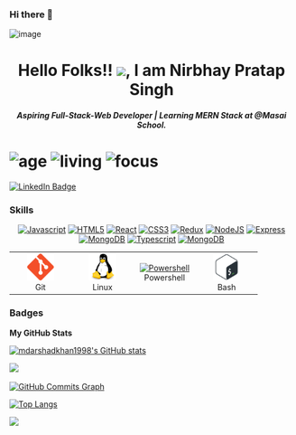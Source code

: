 ### Hi there 👋

<!--
**NirbhayPratapSingh/NirbhayPratapSingh** is a ✨ _special_ ✨ repository because its `README.md` (this file) appears on your GitHub profile.

Here are some ideas to get you started:

- 🔭 I’m currently working on ...
- 🌱 I’m currently learning ...
- 👯 I’m looking to collaborate on ...
- 🤔 I’m looking for help with ...
- 💬 Ask me about ...
- 📫 How to reach me: ...
- 😄 Pronouns: ...
- ⚡ Fun fact: ...
-->
![image](https://raw.githubusercontent.com/lionelsamrat10/lionelsamrat10/main/header_.png)

<h1 align="center">Hello Folks!! <img src="https://raw.githubusercontent.com/MartinHeinz/MartinHeinz/master/wave.gif" width="30px">, I am Nirbhay Pratap Singh</h1>
<h5 align="center">Aspiring Full-Stack-Web Developer | Learning MERN Stack at @Masai School.</h5>


![age](https://img.shields.io/badge/age-23-blue)
![living](https://img.shields.io/badge/living-Pune,Maharashtra-maroon)
![focus](https://img.shields.io/badge/focus-SoftwareDevelopment-teal)
=============================
[![LinkedIn Badge](https://img.shields.io/badge/LinkedIn--informational?style=flat&logo=linkedin&logoColor=lightblue&color=crimson)](https://www.linkedin.com/in/nirbhay-pratap-singh-689580192/)
<!-- [![Youtube Badge](https://img.shields.io/badge/Email--informational?style=flat&logo=gmail&logoColor=fw0000&color=ff0000)](mailto:mdarshadkhan1998@gmail.com)
[![Instagram Badge](https://img.shields.io/badge/Instagram--informational?style=flat&logo=instagram&logoColor=fd13b3&color=orange)](https://www.instagram.com/_mad___boxer_/)
[![Medium Badge](https://img.shields.io/badge/Medium--informational?style=flat&logo=medium&logoColor=white&color=yellow)](https://medium.com/@mdarshadkhan1998)
[![Facebook Badge](https://img.shields.io/badge/Facebook--informational?style=flat&logo=facebook&logoColor=0e8ef1&color=green)](https://www.facebook.com/people/Arshad-Khan/100004164048208/)
[![GitHub Badge](https://img.shields.io/badge/GitHub--informational?style=flat&logo=github&logoColor=white&color=blue)](https://github.com/mdarshadkhan1998)
[![Telegram Badge](https://img.shields.io/badge/Telegram--informational?style=flat&logo=Telegram&logoColor=white&color=slateblue)](https://t.me/mdarshadkhan)
[![Youtube Badge](https://img.shields.io/badge/Youtube--informational?style=flat&logo=youtube&logoColor=ff0000&color=darkslateblue)](https://www.youtube.com/channel/UCGK-satop1PZ9njUOYCzHJw) -->

### Skills

<p align="center">  
<a href="https://developer.mozilla.org/en-US/docs/Web/JavaScript" target="_blank" rel="noreferrer"><img src="https://raw.githubusercontent.com/danielcranney/readme-generator/main/public/icons/skills/javascript-colored.svg" width="36" height="36" alt="Javascript" /></a>
<a href="https://developer.mozilla.org/en-US/docs/Glossary/HTML5" target="_blank" rel="noreferrer"><img src="https://raw.githubusercontent.com/danielcranney/readme-generator/main/public/icons/skills/html5-colored.svg" width="36" height="36" alt="HTML5" /></a>
<a href="https://reactjs.org/" target="_blank" rel="noreferrer"><img src="https://raw.githubusercontent.com/danielcranney/readme-generator/main/public/icons/skills/react-colored.svg" width="36" height="36" alt="React" /></a>
<a href="https://www.w3.org/TR/CSS/#css" target="_blank" rel="noreferrer"><img src="https://raw.githubusercontent.com/danielcranney/readme-generator/main/public/icons/skills/css3-colored.svg" width="36" height="36" alt="CSS3" /></a>
<a href="https://redux.js.org/" target="_blank" rel="noreferrer"><img src="https://raw.githubusercontent.com/danielcranney/readme-generator/main/public/icons/skills/redux-colored.svg" width="36" height="36" alt="Redux" /></a>
<a href="https://nodejs.org/en/" target="_blank" rel="noreferrer"><img src="https://raw.githubusercontent.com/danielcranney/readme-generator/main/public/icons/skills/nodejs-colored.svg" width="36" height="36" alt="NodeJS" /></a>
<a href="https://expressjs.com/" target="_blank" rel="noreferrer"><img src="https://raw.githubusercontent.com/danielcranney/readme-generator/main/public/icons/skills/express-colored-dark.svg" width="36" height="36" alt="Express" /></a>
<a href="https://www.mongodb.com/" target="_blank" rel="noreferrer"><img src="https://raw.githubusercontent.com/danielcranney/readme-generator/main/public/icons/skills/mongodb-colored.svg" width="36" height="36" alt="MongoDB" /></a>
<a href="https://www.typescriptlang.org/" target="_blank" rel="noreferrer"><img src="https://raw.githubusercontent.com/danielcranney/readme-generator/main/public/icons/skills/typescript-colored.svg" width="36" height="36" alt="Typescript" /></a>
<a href="https://getbootstrap.com/" target="_blank" rel="noreferrer"><img src="https://raw.githubusercontent.com/danielcranney/readme-generator/main/public/icons/skills/bootstrap-colored.svg" width="36" height="36" alt="MongoDB" /></a>  
</p>


  <table align="center">
  <tr>
<!--     <td align="center" width="96">
      <a href="https://en.wikipedia.org/wiki/C_(programming_language)">
        <img src="https://raw.githubusercontent.com/devicons/devicon/master/icons/c/c-original.svg" width="48" height="48" alt="c" />
      </a>
      <br>C
    </td>
    <td align="center" width="96">
      <a href="https://en.wikipedia.org/wiki/C%2B%2B">
        <img src="https://raw.githubusercontent.com/github/explore/80688e429a7d4ef2fca1e82350fe8e3517d3494d/topics/mongodb/mongodb.png" width="48" height="48" alt="MongoDB" />
      </a>
      <br>MongoDB
    </td>
    <td align="center" width="96">
      <a href="https://www.javascript.com/">
        <img src="https://raw.githubusercontent.com/devicons/devicon/master/icons/javascript/javascript-original.svg" width="48" height="48" alt="JavaScript" />
      </a>
      <br>JavaScript
    </td>
    <td align="center" width="96">
      <a href="https://www.oracle.org/">
        <img src="https://raw.githubusercontent.com/devicons/devicon/master/icons/java/java-original.svg" width="48" height="48" alt="Java" />
      </a>
      <br>Java
    </td>
    <td align="center" width="96">
      <a href="https://www.python.org/">
        <img src="https://cdn4.iconfinder.com/data/icons/logos-3/600/React.js_logo-512.png" width="48" height="48" alt="Python" />
      </a>
      <br>React
    </td> -->
    </td>
    <td align="center" width="96">
      <a href="https://git-scm.com/" >
        <img src="https://raw.githubusercontent.com/devicons/devicon/master/icons/git/git-original.svg" width="48" height="48" alt="git" />
      </a>
      <br>Git
    </td>
<!--     <td align="center" width="96">
      <a href="https://azure.microsoft.com/" >
        <img src="https://www.vectorlogo.zone/logos/microsoft_azure/microsoft_azure-icon.svg" width="48" height="48" alt="Azure" />
      </a>
      <br>Azure
    </td>
    <td align="center" width="96">
      <a href="https://www.docker.com/" >
        <img src="https://www.kevinleonards.me/upload/express.png" width="48" height="48" alt="Docker" />
      </a>
      <br>ExpressJs
    </td>
  </tr>
  <tr>
    <td align="center" width="96"> 
      <a href="https://developer.mozilla.org/en-US/docs/Glossary/HTML5" >
        <img src="https://raw.githubusercontent.com/devicons/devicon/master/icons/html5/html5-original-wordmark.svg" width="48" height="48" alt="html" />
      </a>
      <br>HTML5
    </td>
    <td align="center" width="96">
      <a href="https://ubuntu.com/" >
        <img src="https://raw.githubusercontent.com/github/explore/80688e429a7d4ef2fca1e82350fe8e3517d3494d/topics/bootstrap/bootstrap.png" width="48" height="48" alt="ubuntu" />
      </a>
      <br>Bootstrap
    </td>
    <td align="center"  width="96">
      <a href="https://developer.mozilla.org/en-US/docs/Web/CSS">
        <img src="https://raw.githubusercontent.com/devicons/devicon/master/icons/css3/css3-original-wordmark.svg" width="48" height="48" alt="css" />
      </a>
      <br>CSS
    </td> -->
    <td align="center"  width="96">
      <a href="https://www.linux.org/">
        <img src="https://raw.githubusercontent.com/devicons/devicon/master/icons/linux/linux-original.svg" width="48" height="48" alt="linux" />
      </a>
      <br>Linux
    </td>
    <td align="center" width="96">
      <a href="https://docs.microsoft.com/en-us/powershell/">
        <img src="https://raw.githubusercontent.com/PowerShell/PowerShell/master/assets/ps_black_128.svg" width="48" height="48" alt="Powershell" />
      </a>
      <br>Powershell
    </td>
<!--     <td align="center"  width="96">
      <a href="https://aws.amazon.com/">
        <img src="https://www.vectorlogo.zone/logos/amazon_aws/amazon_aws-icon.svg" width="48" height="48" alt="AWS" />
      </a>
      <br>AWS
    </td> -->
    <td align="center" width="96">
      <a href="#" >
        <img src="https://raw.githubusercontent.com/devicons/devicon/master/icons/bash/bash-original.svg" width="48" height="48" alt="bash" />
      </a>
      <br>Bash
    </td>
    </td>
<!--     <td align="center" width="96">
      <a href="https://spring.io/" >
        <img src="https://www.vectorlogo.zone/logos/springio/springio-icon.svg" width="48" height="48" alt="Spring" />
      </a>
      <br>Spring
    </td> -->
  </tr>
</table> 

<!-- ### Socials

<p align="left"> 
<a href="https://www.codesandbox.com/gautamgohil0" target="_blank" rel="noreferrer"><img src="https://raw.githubusercontent.com/danielcranney/readme-generator/main/public/icons/socials/codesandbox-dark.svg" width="32" height="32" /></a> 
<a href="https://github.com/mdarshadkhan1998" target="_blank" rel="noreferrer"><img src="https://raw.githubusercontent.com/danielcranney/readme-generator/main/public/icons/socials/github-dark.svg" width="32" height="32" /></a> 
<a href="https://gautamgohil07" target="_blank" rel="noreferrer"><img src="https://raw.githubusercontent.com/danielcranney/readme-generator/main/public/icons/socials/hashnode.svg" width="32" height="32" /></a> 
<a href="https://www.instagram.com/_mad___boxer_/" target="_blank" rel="noreferrer"><img src="https://raw.githubusercontent.com/danielcranney/readme-generator/main/public/icons/socials/instagram.svg" width="32" height="32" /></a> 
<a href="https://www.linkedin.com/in/md-arshad-khan-350206154/" target="_blank" rel="noreferrer"><img src="https://raw.githubusercontent.com/danielcranney/readme-generator/main/public/icons/socials/linkedin.svg" width="32" height="32" /></a> 
<a href="https://medium.com/@mdarshadkhan1998" target="_blank" rel="noreferrer"><img src="https://raw.githubusercontent.com/danielcranney/readme-generator/main/public/icons/socials/medium-dark.svg" width="32" height="32" /></a> 
<a href="https://www.twitter.com/gautam07" target="_blank" rel="noreferrer"><img src="https://raw.githubusercontent.com/danielcranney/readme-generator/main/public/icons/socials/twitter.svg" width="32" height="32" /></a>
</p> -->

### Badges

<b>My GitHub Stats</b>

<a href="https://github.com/mdarshadkhan1998"><img src="https://github-readme-stats.vercel.app/api?username=mdarshadkhan1998&show_icons=true&hide=&count_private=true&title_color=0891b2&text_color=ffffff&icon_color=0891b2&bg_color=000000&hide_border=true&show_icons=true" alt="mdarshadkhan1998's GitHub stats" /></a>

<a href="https://github.com/mdarshadkhan1998"><img src="https://github-readme-streak-stats.herokuapp.com/?user=mdarshadkhan1998&stroke=ffffff&background=000000&ring=0891b2&fire=0891b2&currStreakNum=ffffff&currStreakLabel=0891b2&sideNums=ffffff&sideLabels=ffffff&dates=ffffff&hide_border=true" /></a>

<a href="https://github.com/mdarshadkhan1998"><img src="https://activity-graph.herokuapp.com/graph?username=mdarshadkhan1998&bg_color=000000&color=ffffff&line=0891b2&point=ffffff&area_color=000000&area=true&hide_border=true&custom_title=GitHub%20Commits%20Graph" alt="GitHub Commits Graph" /></a>


[![Top Langs](https://github-readme-stats.vercel.app/api/top-langs/?username=mdarshadkhan1998&show_icons=true&theme=dark&layout=compact&langs_count=10&title_color=0891b2&text_color=ffffff&icon_color=teal&bg_color=000000&hide_border=true&locale=en&custom_title=Top%20%Languages)](https://github.com/mdarshadkhan1998/github-readme-stats)











<!-- <br />
<br />

<h2 align="center">⚡ My Github Stats ⚡</h2>
<br> -->
<!-- <p align=center>
  <div align=center>
      <img align="left" width=396 src="https://github-readme-streak-stats.herokuapp.com/?user=lionelsamrat10&theme=react&border=61dafb&hide_border=true" alt="lionelsamrat10" />
      <img align="right" width=396 src="https://github-readme-stats.vercel.app/api?username=lionelsamrat10&show_icons=true&theme=react&border_color=61dafb&hide_border=true" />
  </div>
  <br><br><br><br><br><br><br><br><br>
  <div align=center>
    <img width=325 align="center" src="https://github-readme-stats.vercel.app/api/top-langs/?username=lionelsamrat10&title_color=61dafb&text_color=ffffff&icon_color=61dafb&bg_color=20232a&langs_count=8&layout=compact&border_color=61dafb&hide_border=true" />
  </div>
  <br>
  <img src="https://activity-graph.herokuapp.com/graph?username=mdarshadkhan1998&theme=react-dark&bg_color=20232a&hide_border=true" width="100%" alt="github activity graph"/>
</p> -->

<!-- ![Github Stats](https://raw.githubusercontent.com/lionelsamrat10/lionelsamrat10/82591f810de6d5a525bcd5f9d5dd654038303d52/github-metrics.svg) -->

<!-- ### :point_down: GitPic  -->

<!-- ![lionelsamrat10](https://socialify.git.ci/lionelsamrat10/lionelsamrat10/image?description=1&language=1&name=1&owner=1&pattern=Solid&theme=Dark) -->
<!-- <div align="center">
  <img width="15%" src="https://visitor-badge.glitch.me/badge?page_id=mdarshadkhan1998" />
</div> -->

<!-- <img height="120" alt="Thanks for visiting my profile" width="100%" src="https://github.com/dibyendu415/dibyendu415/blob/master/marquee.svg" /> -->

![](https://raw.githubusercontent.com/lionelsamrat10/lionelsamrat10/main/footer.png)
